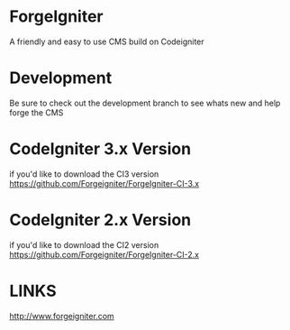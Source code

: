 # ForgeIgniter
A friendly and easy to use CMS build on Codeigniter

# Development 
Be sure to check out the development branch to see whats new and help forge the CMS

# CodeIgniter 3.x Version
if you'd like to download the CI3 version https://github.com/Forgeigniter/ForgeIgniter-CI-3.x

# CodeIgniter 2.x Version
if you'd like to download the CI2 version https://github.com/Forgeigniter/ForgeIgniter-CI-2.x

# LINKS
http://www.forgeigniter.com

